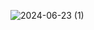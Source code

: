 ![2024-06-23 (1)](https://github.com/Komallamba17/Counter-App/assets/86696105/e63a4b6f-a0e6-474a-91d7-c6960c96dc0f)
